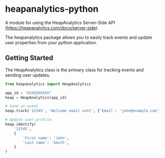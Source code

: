 heapanalytics-python
====================

A module for using the HeapAnalytics Server-Side API (https://heapanalytics.com/docs/server-side).

The heapanalytics package allows you to easily track events and update user properties from your python application.

## Getting Started

The HeapAnalytics class is the primary class for tracking events and sending user updates.

```python
from heapanalytics import HeapAnalytics

app_id = "XXXXXXXXXX"
heap = HeapAnalytics(app_id)

# Send an event
heap.track('12345', 'Welcome email sent', {'Email': 'john@example.com'})

# Update user profile
heap.identify(
    '12345',
    {
        'First name': 'John',
        'Last name': 'Smith',
    }
)
```